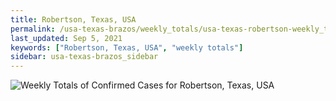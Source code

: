 ```yaml
---
title: Robertson, Texas, USA
permalink: /usa-texas-brazos/weekly_totals/usa-texas-robertson-weekly_totals.html
last_updated: Sep 5, 2021
keywords: ["Robertson, Texas, USA", "weekly totals"]
sidebar: usa-texas-brazos_sidebar
---
```


![Weekly Totals of Confirmed Cases for Robertson, Texas, USA](/covid_tracker/images/graphs/usa-texas-robertson-weekly_totals_graph.png)
